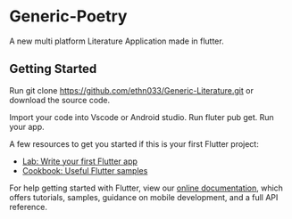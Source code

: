 # Generic-Poetry

A new multi platform Literature Application made in flutter.

## Getting Started

Run git clone https://github.com/ethn033/Generic-Literature.git or download the source code.

Import your code into Vscode or Android studio. Run fluter pub get.
Run your app.

A few resources to get you started if this is your first Flutter project:

- [Lab: Write your first Flutter app](https://flutter.dev/docs/get-started/codelab)
- [Cookbook: Useful Flutter samples](https://flutter.dev/docs/cookbook)

For help getting started with Flutter, view our
[online documentation](https://flutter.dev/docs), which offers tutorials,
samples, guidance on mobile development, and a full API reference.
